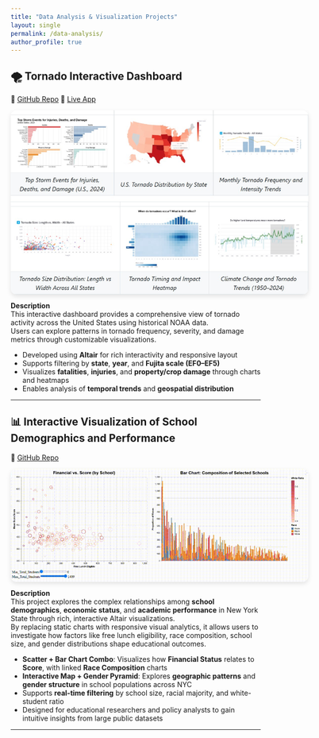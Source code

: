 ```yaml
---
title: "Data Analysis & Visualization Projects"
layout: single
permalink: /data-analysis/
author_profile: true
---
```


## 🌪️ Tornado Interactive Dashboard  
🔗 [GitHub Repo](https://github.com/oscar10408/tornado_interactive_dashboard)   🚀 [Live App](https://si649-narrative-project.streamlit.app/)

<div style="display: flex; flex-wrap: wrap; gap: 2rem; align-items: center;">

<img src="../assets/images/tornado_dashboard.jpg" alt="Tornado Dashboard" style="max-width: 600px; border-radius: 12px; box-shadow: 0 4px 10px rgba(0,0,0,0.1);">

</div>

**Description**  
This interactive dashboard provides a comprehensive view of tornado activity across the United States using historical NOAA data.  
Users can explore patterns in tornado frequency, severity, and damage metrics through customizable visualizations.

-  Developed using **Altair** for rich interactivity and responsive layout  
-  Supports filtering by **state**, **year**, and **Fujita scale (EF0–EF5)**  
-  Visualizes **fatalities**, **injuries**, and **property/crop damage** through charts and heatmaps  
-  Enables analysis of **temporal trends** and **geospatial distribution**  

---

## 📊 Interactive Visualization of School Demographics and Performance 
🔗 [GitHub Repo](https://github.com/oscar10408/Dynamic-Data-Explorer/tree/main)  

<div style="display: flex; flex-wrap: wrap; gap: 2rem; align-items: center;">

<img src="../assets/images/Interactive_chart_1.gif" alt="Dynamic Data Explorer" style="max-width: 600px; border-radius: 12px; box-shadow: 0 4px 10px rgba(0,0,0,0.1);">

</div>

**Description**  
This project explores the complex relationships among **school demographics**, **economic status**, and **academic performance** in New York State through rich, interactive Altair visualizations.  
By replacing static charts with responsive visual analytics, it allows users to investigate how factors like free lunch eligibility, race composition, school size, and gender distributions shape educational outcomes.

-  **Scatter + Bar Chart Combo**: Visualizes how **Financial Status** relates to **Score**, with linked **Race Composition** charts  
-  **Interactive Map + Gender Pyramid**: Explores **geographic patterns** and **gender structure** in school populations across NYC  
-  Supports **real-time filtering** by school size, racial majority, and white-student ratio  
-  Designed for educational researchers and policy analysts to gain intuitive insights from large public datasets  

---